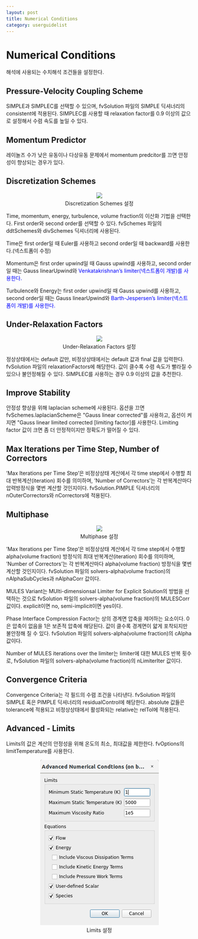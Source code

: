 ```yaml
---
layout: post
title: Numerical Conditions
category: userguidelist
---
```


# Numerical Conditions

해석에 사용되는 수치해석 조건들을 설정한다.

## Pressure-Velocity Coupling Scheme

SIMPLE과 SIMPLEC를 선택할 수 있으며, fvSolution 파일의 SIMPLE 딕셔너리의 consistent에 적용된다. SIMPLEC를 사용할 때 relaxation factor를 0.9 이상의 값으로 설정해서 수렴 속도를 높일 수 있다.

## Momentum Predictor

레이놀즈 수가 낮은 유동이나 다상유동 문제에서 momentum predcitor를 끄면 안정성이 향상되는 경우가 있다.

## Discretization Schemes

<p align='center'>
    <img src="https://github.com/nextfoam/baram-pages/raw/main/screenshots/pic/scheme1.png"><br> Discretization Schemes 설정
</p>

Time, momentum, energy, turbulence, volume fraction의 이산화 기법을 선택한다. First order와 second order를 선택할 수 있다. fvSchemes 파일의 ddtSchemes와 divSchemes 딕셔너리에 사용된다.

Time은 first order일 때 Euler를 사용하고 second order일 때 backward를 사용한다.(넥스트폼이 수정)

Momentum은 first order upwind일 때 Gauss upwind를 사용하고, second order일 때는 Gauss linearUpwind와 <span style="color:blue">Venkatakrishnan’s limiter(넥스트폼이 개발)를 사용한다.</span>

Turbulence와 Energy는 first order upwind일 때 Gauss upwind를 사용하고, second order일 때는 Gauss linearUpwind와 <span style="color:blue">Barth-Jespersen’s limiter(넥스트폼이 개발)를 사용한다.</span>

## Under-Relaxation Factors

<p align='center'>
    <img src="https://github.com/nextfoam/baram-pages/raw/main/screenshots/pic/relaxation.png"><br> Under-Relaxation Factors 설정
</p>

정상상태에서는 default 값만, 비정상상태에서는 default 값과 final 값을 입력한다. fvSolution 파일의 relaxationFactors에 해당한다. 값이 클수록 수렴 속도가 빨라질 수 있으나 불안정해질 수 있다. SIMPLEC를 사용하는 경우 0.9 이상의 값을 추천한다.

## Improve Stability

안정성 향상을 위해 laplacian scheme에 사용된다. 옵션을 끄면 fvSchemes.laplacianScheme은 "Gauss linear corrected"를 사용하고, 옵션이 켜지면 "Gauss linear limited corrected [limiting factor]를 사용한다. Limiting factor 값이 크면 좀 더 안정적이지만 정확도가 떨어질 수 있다.

## Max Iterations per Time Step, Number of Correctors

’Max Iterations per Time Step’은 비정상상태 계산에서 각 time step에서 수행할 최대 반복계산(iteration) 회수를 의미하며, ’Number of Correctors’는 각 반복계산마다 압력방정식을 몇번 계산할 것인지이다. fvSolution.PIMPLE 딕셔너리의 nOuterCorrectors와 nCorrectors에 적용된다.

## Multiphase

<p align='center'>
    <img src="https://github.com/nextfoam/baram-pages/raw/main/screenshots/pic/multiphase.png"><br> Multiphase 설정
</p>

’Max Iterations per Time Step’은 비정상상태 계산에서 각 time step에서 수행할 alpha(volume fraction) 방정식의 최대 반복계산(iteration) 회수를 의미하며, ’Number of Correctors’는 각 반복계산마다 alpha(volume fraction) 방정식을 몇번 계산할 것인지이다. fvSolution 파일의 solvers-alpha(volume fraction)의 nAlphaSubCycles과 nAlphaCorr 값이다.

MULES Variant는 MUlti-dimensionsal Limiter for Explicit Solution의 방법을 선택하는 것으로 fvSolution 파일의 solvers-alpha(volume fraction)의 MULESCorr 값이다. explicit이면 no, semi-implicit이면 yes이다.

Phase Interface Compression Factor는 상의 경계면 압축을 제어하는 요소이다. 0은 압축이 없음을 1은 보존적 압축에 해당된다. 값이 클수록 경계면이 얇게 포착되지만 불안정해 질 수 있다. fvSolution 파일의 solvers-alpha(volume fraction)의 cAlpha 값이다.

Number of MULES iterations over the limiter는 limiter에 대한 MULES 반복 횟수로, fvSolution 파일의 solvers-alpha(volume fraction)의 nLimiterIter 값이다.

## Convergence Criteria

Convergence Criteria는 각 필드의 수렴 조건을 나타낸다. fvSolution 파일의 SIMPLE 혹은 PIMPLE 딕셔너리의 residualControl에 해당한다. absolute 값들은 tolerance에 적용되고 비정상상태에서 활성화되는 relative는 relTol에 적용된다.

## Advanced - Limits

Limits의 값은 계산의 안정성을 위해 온도의 최소, 최대값을 제한한다. fvOptions의 limitTemperature를 사용한다.

<p align='center'>
    <img src="https://github.com/nextfoam/baram-pages/raw/main/screenshots/pic/limit.png"><br> Limits 설정
</p>


